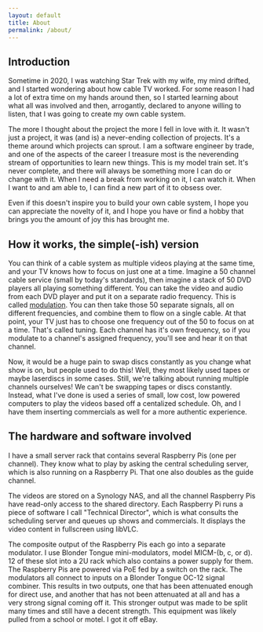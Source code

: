 ```yaml
---
layout: default
title: About
permalink: /about/
---
```


## Introduction

Sometime in 2020, I was watching Star Trek with my wife, my mind drifted, and I started wondering 
about how cable TV worked. For some reason I had a lot of extra time on my hands around then, so I 
started learning about what all was involved and then, arrogantly, declared to anyone willing to 
listen, that I was going to create my own cable system.

The more I thought about the project the more I fell in love with it. It wasn't just a project, it 
was (and is) a never-ending collection of projects. It's a theme around which projects can sprout. 
I am a software engineer by trade, and one of the aspects of the career I treasure most is the 
neverending stream of opportunities to learn new things. This is my model train set. It's never 
complete, and there will always be something more I can do or change with it. When I need a break 
from working on it, I can watch it. When I want to and am able to, I can find a new part of it to 
obsess over.

Even if this doesn't inspire you to build your own cable system, I hope you can appreciate the 
novelty of it, and I hope you have or find a hobby that brings you the amount of joy this has 
brought me.

## How it works, the simple(-ish) version

You can think of a cable system as multiple videos playing at the same time, and your TV knows how 
to focus on just one at a time. Imagine a 50 channel cable service (small by today's standards), 
then imagine a stack of 50 DVD players all playing something different. You can take the video and 
audio from each DVD player and put it on a separate radio frequency. This is called 
[modulation](/glossary/#rf-modulator). You can then take those 50 separate signals, all on 
different frequencies, and combine them to flow on a single cable. At that point, your TV just has 
to choose one frequency out of the 50 to focus on at a time. That's called tuning. Each channel has 
it's own frequency, so if you modulate to a channel's assigned frequency, you'll see and hear it on 
that channel.

Now, it would be a huge pain to swap discs constantly as you change what show is on, but people 
used to do this! Well, they most likely used tapes or maybe laserdiscs in some cases. Still, we're 
talking about running multiple channels ourselves! We can't be swapping tapes or discs constantly. 
Instead, what I've done is used a series of small, low cost, low powered computers to play the 
videos based off a centalized schedule. Oh, and I have them inserting commercials as well for a 
more authentic experience.

## The hardware and software involved

I have a small server rack that contains several Raspberry Pis (one per channel). They know what to 
play by asking the central scheduling server, which is also running on a Raspberry Pi. That one also 
doubles as the guide channel.

The videos are stored on a Synology NAS, and all the channel Raspberry Pis have read-only access to 
the shared directory. Each Raspberry Pi runs a piece of software I call "Technical Director", which 
is what consults the scheduling server and queues up shows and commercials. It displays the video 
content in fullscreen using libVLC.

The composite output of the Raspberry Pis each go into a separate modulator. I use Blonder Tongue 
mini-modulators, model MICM-(b, c, or d). 12 of these slot into a 2U rack which also contains a 
power supply for them. The Raspberry Pis are powered via PoE fed by a switch on the rack. The 
modulators all connect to inputs on a Blonder Tongue OC-12 signal combiner. This results in two 
outputs, one that has been attenuated enough for direct use, and another that has not been 
attenuated at all and has a very strong signal coming off it. This stronger output was made to be 
split many times and still have a decent strength. This equipment was likely
pulled from a school or motel. I got it off eBay.
